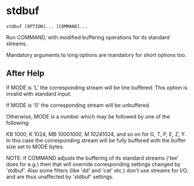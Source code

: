 # stdbuf

```
stdbuf [OPTION]... [COMMAND]...
```

Run COMMAND, with modified buffering operations for its standard streams.

Mandatory arguments to long options are mandatory for short options too.

## After Help

If MODE is 'L' the corresponding stream will be line buffered.
This option is invalid with standard input.

If MODE is '0' the corresponding stream will be unbuffered.

Otherwise, MODE is a number which may be followed by one of the following:

KB 1000, K 1024, MB 1000*1000, M 1024*1024, and so on for G, T, P, E, Z, Y.
In this case the corresponding stream will be fully buffered with the buffer size set to MODE bytes.

NOTE: If COMMAND adjusts the buffering of its standard streams ('tee' does for e.g.) then that will override corresponding settings changed by 'stdbuf'.
Also some filters (like 'dd' and 'cat' etc.) don't use streams for I/O, and are thus unaffected by 'stdbuf' settings.
